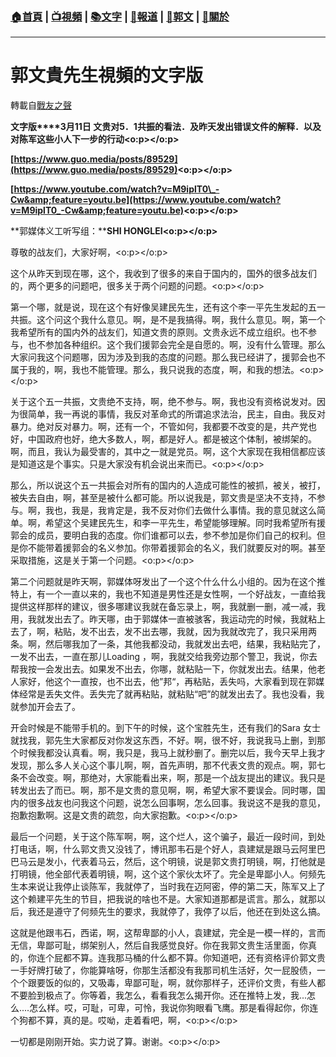 ###  [:house:首頁](https://github.com/ourhimalayas/home) | [:tv:視頻](https://github.com/ourhimalayas/videos) | [:books:文字](https://github.com/ourhimalayas/txt) | [:newspaper:報道](https://github.com/ourhimalayas/news) | [:eagle:郭文](https://github.com/ourhimalayas/guomedia) | [:pray:關於](https://github.com/ourhimalayas/home/tree/master/about)
---
# 郭文貴先生視頻的文字版
轉載自[戰友之聲](http://littleantvoice.blogspot.com)

**文字版****3月11日 文贵对5．1共振的看法．及昨天发出错误文件的解释．以及对陈军这些小人下一步的行动<o:p></o:p>**



**[https://www.guo.media/posts/89529](https://www.guo.media/posts/89529)<o:p></o:p>**







**[https://www.youtube.com/watch?v=M9iplT0\_-Cw&amp;feature=youtu.be](https://www.youtube.com/watch?v=M9iplT0_-Cw&amp;feature=youtu.be)<o:p></o:p>**







**郭媒体义工听写组：****SHI HONGLEI<o:p></o:p>**



尊敬的战友们，大家好啊，<o:p></o:p>



这个从昨天到现在哪，这个，我收到了很多的来自于国内的，国外的很多战友们的，两个更多的问题吧，很多关于两个问题的问题。<o:p></o:p>



第一个哪，就是说，现在这个有好像吴建民先生，还有这个李一平先生发起的五一共振。这个问这个我什么意见。啊，是不是我搞得。啊，我什么意见。啊，第一个我希望所有的国内外的战友们，知道文贵的原则。文贵永远不成立组织。也不参与，也不参加各种组织。这个我们援郭会完全是自愿的。啊，没有什么管理。那么大家问我这个问题哪，因为涉及到我的态度的问题。那么我已经讲了，援郭会也不属于我的，啊，我也不能管理。那么，我只说我的态度，啊，和我的想法。<o:p></o:p>



关于这个五一共振，文贵绝不支持，啊，绝不参与。啊，我也没有资格说发对。因为很简单，我一再说的事情，我反对革命式的所谓追求法治，民主，自由。我反对暴力。绝对反对暴力。啊，还有一个，不管如何，我都要不改变的是，共产党也好，中国政府也好，绝大多数人，啊，都是好人。都是被这个体制，被绑架的。啊，而且，我认为最受害的，其中之一就是党员。啊，这个大家现在我相信都应该是知道这是个事实。只是大家没有机会说出来而已。<o:p></o:p>



那么，所以说这个五一共振会对所有的国内的人造成可能性的被抓，被关，被打，被失去自由，啊，甚至是被什么都可能。所以说我是，郭文贵是坚决不支持，不参与。啊，我也，我是，我肯定是，我不反对你们去做什么事情。我的意见就这么简单。啊，希望这个吴建民先生，和李一平先生，希望能够理解。同时我希望所有援郭会的成员，要明白我的态度。你们谁都可以去，参不参加是你们自己的权利。但是你不能带着援郭会的名义参加。你带着援郭会的名义，我们就要反对的啊。甚至采取措施，这是关于第一个问题。<o:p></o:p>



第二个问题就是昨天啊，郭媒体呀发出了一个这个什么什么小组的。因为在这个推特上，有一个一直以来的，我也不知道是男性还是女性啊，一个好战友，一直给我提供这样那样的建议，很多哪建议我就在备忘录上，啊，我就删一删，减一减，我用，我就发出去了。昨天哪，由于郭媒体一直被骇客，我运动完的时候，我就粘上去了，啊，粘贴，发不出去，发不出去哪，我就，因为我就改完了，我只采用两条。啊，然后哪我加了一条，其他我都没动，我就发出去吧，结果，我粘贴完了，一发不出去，一直在那儿Loading&nbsp;，啊，我就交给我旁边那个警卫，我说，你去帮我按一会发出去。如果发不出去，你哪，就粘贴一下，你就发出去。结果，他老人家好，他这个一直按，也不出去，他”邦“，再粘贴，丢失吗，大家看到现在郭媒体经常是丢失文件。丢失完了就再粘贴，就粘贴“吧”的就发出去了。我也没看，我就参加开会去了。



开会时候是不能带手机的。到下午的时候，这个宝胜先生，还有我们的Sara&nbsp;女士就找我，郭先生大家都反对你发这东西，不好。啊，很不好，我说我马上删，到那个时候我都没认真看。啊，我只是，我马上就秒删了。删完以后，我今天早上我才发现，那么多人关心这个事儿啊，啊，首先声明，那不代表文贵的观点。啊，郭七条不会改变。啊，那绝对，大家能看出来，啊，那是一个战友提出的建议。我只是转发出去了而已。啊，那不是文贵的意见啊，啊，希望大家不要误会。同时哪，国内的很多战友也问我这个问题，说怎么回事啊，怎么回事。我说这不是我的意见，抱歉抱歉啊。这是文贵的疏忽，向大家抱歉。<o:p></o:p>



最后一个问题，关于这个陈军啊，啊，这个烂人，这个骗子，最近一段时间，到处打电话，啊，什么郭文贵又没钱了，博讯那韦石是个好人，袁建斌是跟马云阿里巴巴马云是发小，代表着马云，然后，这个明镜，说是郭文贵打明镜，啊，打他就是打明镜，他全部代表着明镜，啊，这个这个家伙太坏了。完全是卑鄙小人。何频先生本来说让我停止谈陈军，我就停了，当时我在迈阿密，停的第二天，陈军又上了这个赖建平先生的节目，把我说的啥也不是。大家知道那都是谎言。那么，就那以后，我还是遵守了何频先生的要求，我就停了，我停了以后，他还在到处这么搞。



这就是他跟韦石，西诺，啊，这帮卑鄙的小人，袁建斌，完全是一模一样的，言而无信，卑鄙可耻，绑架别人，然后自我感觉良好。你在我郭文贵生活里面，你真的，你连个屁都不算。连我那马桶的什么都不算。你知道吧，还有资格评价郭文贵一手好牌打破了，你能算啥呀，你那生活都没有我那司机生活好，欠一屁股债，一个个跟要饭的似的，又吸毒，卑鄙可耻，啊，就你那样子，还评价文贵，有些人都不要脸到极点了。你等着，我怎么，看看我怎么揭开你。还在推特上发，我...怎么....怎么样。哎，可耻，可卑，可怜，我说你狗眼看飞鹰。那是看得起你，你连个狗都不算，真的是。哎呦，走着看吧，啊，<o:p></o:p>



一切都是刚刚开始。实力说了算。谢谢。<o:p></o:p>
  
<u></u><sub></sub><sup></sup><strike></strike>